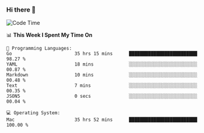 ### Hi there 👋

<!--
**CrazyCollin/crazycollin** is a ✨ _special_ ✨ repository because its `README.md` (this file) appears on your GitHub profile.

Here are some ideas to get you started:

- 🔭 I’m currently working on ...
- 🌱 I’m currently learning ...
- 👯 I’m looking to collaborate on ...
- 🤔 I’m looking for help with ...
- 💬 Ask me about ...
- 📫 How to reach me: ...
- 😄 Pronouns: ...
- ⚡ Fun fact: ...
-->

<!--START_SECTION:waka-->
![Code Time](http://img.shields.io/badge/Code%20Time-5%2C259%20hrs%2043%20mins-blue)

📊 **This Week I Spent My Time On** 

```text
💬 Programming Languages: 
Go                       35 hrs 15 mins      █████████████████████████   98.27 % 
YAML                     18 mins             ░░░░░░░░░░░░░░░░░░░░░░░░░   00.87 % 
Markdown                 10 mins             ░░░░░░░░░░░░░░░░░░░░░░░░░   00.48 % 
Text                     7 mins              ░░░░░░░░░░░░░░░░░░░░░░░░░   00.35 % 
JSON5                    0 secs              ░░░░░░░░░░░░░░░░░░░░░░░░░   00.04 % 

💻 Operating System: 
Mac                      35 hrs 52 mins      █████████████████████████   100.00 % 
```


<!--END_SECTION:waka-->
